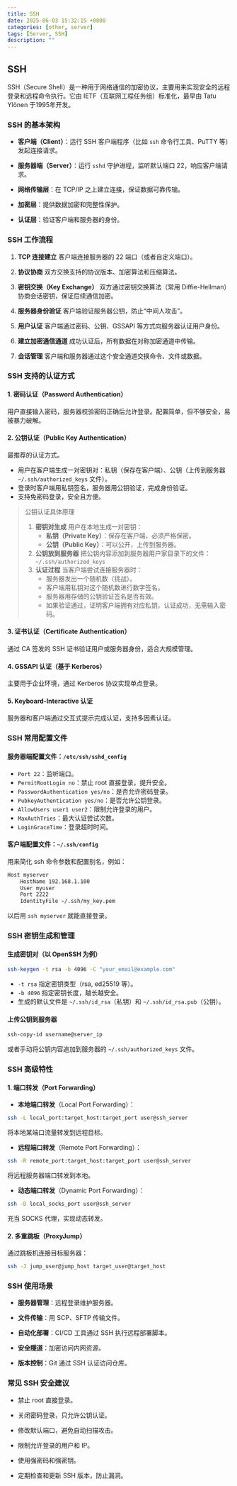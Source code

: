 ```yaml
---
title: SSH
date: 2025-06-03 15:32:15 +0800
categories: [other, server]
tags: [Server, SSH]
description: ""
---
```

## SSH

SSH（Secure Shell）是一种用于网络通信的加密协议，主要用来实现安全的远程登录和远程命令执行。它由 IETF（互联网工程任务组）标准化，最早由 Tatu Ylönen 于1995年开发。

### SSH 的基本架构

- **客户端（Client）**：运行 SSH 客户端程序（比如 `ssh` 命令行工具、PuTTY 等）发起连接请求。

- **服务器端（Server）**：运行 `sshd` 守护进程，监听默认端口 22，响应客户端请求。

- **网络传输层**：在 TCP/IP 之上建立连接，保证数据可靠传输。

- **加密层**：提供数据加密和完整性保护。

- **认证层**：验证客户端和服务器的身份。

### SSH 工作流程

1. **TCP 连接建立**
    客户端连接服务器的 22 端口（或者自定义端口）。

2. **协议协商**
    双方交换支持的协议版本、加密算法和压缩算法。

3. **密钥交换（Key Exchange）**
    双方通过密钥交换算法（常用 Diffie-Hellman）协商会话密钥，保证后续通信加密。

4. **服务器身份验证**
    客户端验证服务器公钥，防止“中间人攻击”。

5. **用户认证**
    客户端通过密码、公钥、GSSAPI 等方式向服务器认证用户身份。

6. **建立加密通信通道**
    成功认证后，所有数据在对称加密通道中传输。

7. **会话管理**
    客户端和服务器通过这个安全通道交换命令、文件或数据。

### SSH 支持的认证方式

#### 1. 密码认证（Password Authentication）

用户直接输入密码，服务器校验密码正确后允许登录。配置简单，但不够安全，易被暴力破解。

#### 2. 公钥认证（Public Key Authentication）

最推荐的认证方式。

- 用户在客户端生成一对密钥对：私钥（保存在客户端）、公钥（上传到服务器 `~/.ssh/authorized_keys` 文件）。
- 登录时客户端用私钥签名，服务器用公钥验证，完成身份验证。
- 支持免密码登录，安全且方便。

> 公钥认证具体原理
>
> 1. **密钥对生成**
>     用户在本地生成一对密钥：
>    - **私钥（Private Key）**：保存在客户端，必须严格保密。
>    - **公钥（Public Key）**：可以公开，上传到服务器。
> 2. **公钥放到服务器**
>     把公钥内容添加到服务器用户家目录下的文件：`~/.ssh/authorized_keys`
> 3. **认证过程**
>     当客户端尝试连接服务器时：
>    - 服务器发出一个随机数（挑战）。
>    - 客户端用私钥对这个随机数进行数字签名。
>    - 服务器用存储的公钥验证签名是否有效。
>    - 如果验证通过，证明客户端拥有对应私钥，认证成功，无需输入密码。

#### 3. 证书认证（Certificate Authentication）

通过 CA 签发的 SSH 证书验证用户或服务器身份，适合大规模管理。

#### 4. GSSAPI 认证（基于 Kerberos）

主要用于企业环境，通过 Kerberos 协议实现单点登录。

#### 5. Keyboard-Interactive 认证

服务器和客户端通过交互式提示完成认证，支持多因素认证。

### SSH 常用配置文件

#### 服务器端配置文件：`/etc/ssh/sshd_config`

- `Port 22`：监听端口。
- `PermitRootLogin no`：禁止 root 直接登录，提升安全。
- `PasswordAuthentication yes/no`：是否允许密码登录。
- `PubkeyAuthentication yes/no`：是否允许公钥登录。
- `AllowUsers user1 user2`：限制允许登录的用户。
- `MaxAuthTries`：最大认证尝试次数。
- `LoginGraceTime`：登录超时时间。

#### 客户端配置文件：`~/.ssh/config`

用来简化 ssh 命令参数和配置别名，例如：

```bash
Host myserver
    HostName 192.168.1.100
    User myuser
    Port 2222
    IdentityFile ~/.ssh/my_key.pem
```

以后用 `ssh myserver` 就能直接登录。

### SSH 密钥生成和管理

#### 生成密钥对（以 OpenSSH 为例）

```bash
ssh-keygen -t rsa -b 4096 -C "your_email@example.com"
```

- `-t rsa` 指定密钥类型（rsa, ed25519 等）。
- `-b 4096` 指定密钥长度，越长越安全。
- 生成的默认文件是 `~/.ssh/id_rsa`（私钥）和 `~/.ssh/id_rsa.pub`（公钥）。

#### 上传公钥到服务器

```bash
ssh-copy-id username@server_ip
```

或者手动将公钥内容追加到服务器的 `~/.ssh/authorized_keys` 文件。

### SSH 高级特性

#### 1. 端口转发（Port Forwarding）

- **本地端口转发**（Local Port Forwarding）：

```bash
ssh -L local_port:target_host:target_port user@ssh_server
```

将本地某端口流量转发到远程目标。

- **远程端口转发**（Remote Port Forwarding）：

```bash
ssh -R remote_port:target_host:target_port user@ssh_server
```

将远程服务器端口转发到本地。

- **动态端口转发**（Dynamic Port Forwarding）：

```bash
ssh -D local_socks_port user@ssh_server
```

充当 SOCKS 代理，实现动态转发。

#### 2. 多重跳板（ProxyJump）

通过跳板机连接目标服务器：

```bash
ssh -J jump_user@jump_host target_user@target_host
```

### SSH 使用场景

- **服务器管理**：远程登录维护服务器。

- **文件传输**：用 SCP、SFTP 传输文件。

- **自动化部署**：CI/CD 工具通过 SSH 执行远程部署脚本。

- **安全隧道**：加密访问内网资源。

- **版本控制**：Git 通过 SSH 认证访问仓库。

### 常见 SSH 安全建议

- 禁止 root 直接登录。

- 关闭密码登录，只允许公钥认证。

- 修改默认端口，避免自动扫描攻击。

- 限制允许登录的用户和 IP。

- 使用强密码和强密钥。

- 定期检查和更新 SSH 版本，防止漏洞。
